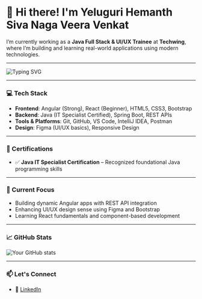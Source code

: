 # 👋 Hi there! I'm Yeluguri Hemanth Siva Naga Veera Venkat

I’m currently working as a **Java Full Stack & UI/UX Trainee** at **Techwing**, where I’m building and learning real-world applications using modern technologies.

---

  <img src="https://readme-typing-svg.herokuapp.com?font=Fira+Code&weight=500&size=24&pause=1000&color=3C9EFF&center=true&vCenter=true&width=435&lines=Building+with+Code+%26+Creativity;Full+Stack+%7C+UI%2FUX+Trainee+@Techwing;Always+Learning+%F0%9F%93%9A+%7C+Always+Coding+%F0%9F%92%BB" alt="Typing SVG" />


---

### 💻 Tech Stack
- **Frontend**: Angular (Strong), React (Beginner), HTML5, CSS3, Bootstrap
- **Backend**: Java (IT Specialist Certified), Spring Boot, REST APIs
- **Tools & Platforms**: Git, GitHub, VS Code, IntelliJ IDEA, Postman
- **Design**: Figma (UI/UX basics), Responsive Design

---

### 📜 Certifications
- ✅ **Java IT Specialist Certification** – Recognized foundational Java programming skills

---

### 🚀 Current Focus
- Building dynamic Angular apps with REST API integration
- Enhancing UI/UX design sense using Figma and Bootstrap
- Learning React fundamentals and component-based development

---

### 📈 GitHub Stats
![Your GitHub stats](https://github-readme-stats.vercel.app/api?username=your-username&show_icons=true&theme=tokyonight)

---

### 📫 Let's Connect
- 💼 [LinkedIn](https://www.linkedin.com/in/yeluguri-hemanth-siva-naga-veeravenkat-277b92324/)
